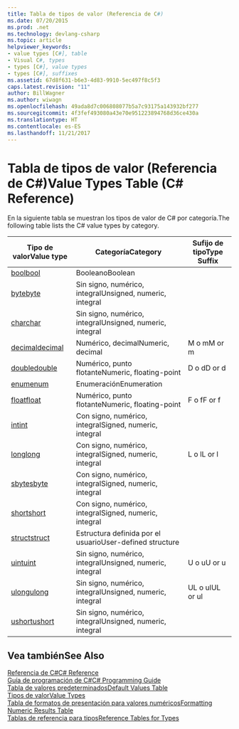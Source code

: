 ```yaml
---
title: Tabla de tipos de valor (Referencia de C#)
ms.date: 07/20/2015
ms.prod: .net
ms.technology: devlang-csharp
ms.topic: article
helpviewer_keywords:
- value types [C#], table
- Visual C#, types
- types [C#], value types
- types [C#], suffixes
ms.assetid: 67d8f631-b6e3-4d83-9910-5ec497f8c5f3
caps.latest.revision: "11"
author: BillWagner
ms.author: wiwagn
ms.openlocfilehash: 49ada8d7c006808077b5a7c93175a143932bf277
ms.sourcegitcommit: 4f3fef493080a43e70e951223894768d36ce430a
ms.translationtype: HT
ms.contentlocale: es-ES
ms.lasthandoff: 11/21/2017
---
```

# <a name="value-types-table-c-reference"></a><span data-ttu-id="8a2e4-102">Tabla de tipos de valor (Referencia de C#)</span><span class="sxs-lookup"><span data-stu-id="8a2e4-102">Value Types Table (C# Reference)</span></span>
<span data-ttu-id="8a2e4-103">En la siguiente tabla se muestran los tipos de valor de C# por categoría.</span><span class="sxs-lookup"><span data-stu-id="8a2e4-103">The following table lists the C# value types by category.</span></span>  
  
|<span data-ttu-id="8a2e4-104">Tipo de valor</span><span class="sxs-lookup"><span data-stu-id="8a2e4-104">Value type</span></span>|<span data-ttu-id="8a2e4-105">Categoría</span><span class="sxs-lookup"><span data-stu-id="8a2e4-105">Category</span></span>|<span data-ttu-id="8a2e4-106">Sufijo de tipo</span><span class="sxs-lookup"><span data-stu-id="8a2e4-106">Type Suffix</span></span>|  
|----------------|--------------|-----------------|  
|[<span data-ttu-id="8a2e4-107">bool</span><span class="sxs-lookup"><span data-stu-id="8a2e4-107">bool</span></span>](../../../csharp/language-reference/keywords/bool.md)|<span data-ttu-id="8a2e4-108">Booleano</span><span class="sxs-lookup"><span data-stu-id="8a2e4-108">Boolean</span></span>||  
|[<span data-ttu-id="8a2e4-109">byte</span><span class="sxs-lookup"><span data-stu-id="8a2e4-109">byte</span></span>](../../../csharp/language-reference/keywords/byte.md)|<span data-ttu-id="8a2e4-110">Sin signo, numérico, integral</span><span class="sxs-lookup"><span data-stu-id="8a2e4-110">Unsigned, numeric, integral</span></span>||  
|[<span data-ttu-id="8a2e4-111">char</span><span class="sxs-lookup"><span data-stu-id="8a2e4-111">char</span></span>](../../../csharp/language-reference/keywords/char.md)|<span data-ttu-id="8a2e4-112">Sin signo, numérico, integral</span><span class="sxs-lookup"><span data-stu-id="8a2e4-112">Unsigned, numeric, integral</span></span>||  
|[<span data-ttu-id="8a2e4-113">decimal</span><span class="sxs-lookup"><span data-stu-id="8a2e4-113">decimal</span></span>](../../../csharp/language-reference/keywords/decimal.md)|<span data-ttu-id="8a2e4-114">Numérico, decimal</span><span class="sxs-lookup"><span data-stu-id="8a2e4-114">Numeric, decimal</span></span>|<span data-ttu-id="8a2e4-115">M o m</span><span class="sxs-lookup"><span data-stu-id="8a2e4-115">M or m</span></span>|  
|[<span data-ttu-id="8a2e4-116">double</span><span class="sxs-lookup"><span data-stu-id="8a2e4-116">double</span></span>](../../../csharp/language-reference/keywords/double.md)|<span data-ttu-id="8a2e4-117">Numérico, punto flotante</span><span class="sxs-lookup"><span data-stu-id="8a2e4-117">Numeric, floating-point</span></span>|<span data-ttu-id="8a2e4-118">D o d</span><span class="sxs-lookup"><span data-stu-id="8a2e4-118">D or d</span></span>|  
|[<span data-ttu-id="8a2e4-119">enum</span><span class="sxs-lookup"><span data-stu-id="8a2e4-119">enum</span></span>](../../../csharp/language-reference/keywords/enum.md)|<span data-ttu-id="8a2e4-120">Enumeración</span><span class="sxs-lookup"><span data-stu-id="8a2e4-120">Enumeration</span></span>||  
|[<span data-ttu-id="8a2e4-121">float</span><span class="sxs-lookup"><span data-stu-id="8a2e4-121">float</span></span>](../../../csharp/language-reference/keywords/float.md)|<span data-ttu-id="8a2e4-122">Numérico, punto flotante</span><span class="sxs-lookup"><span data-stu-id="8a2e4-122">Numeric, floating-point</span></span>|<span data-ttu-id="8a2e4-123">F o f</span><span class="sxs-lookup"><span data-stu-id="8a2e4-123">F or f</span></span>|  
|[<span data-ttu-id="8a2e4-124">int</span><span class="sxs-lookup"><span data-stu-id="8a2e4-124">int</span></span>](../../../csharp/language-reference/keywords/int.md)|<span data-ttu-id="8a2e4-125">Con signo, numérico, integral</span><span class="sxs-lookup"><span data-stu-id="8a2e4-125">Signed, numeric, integral</span></span>||  
|[<span data-ttu-id="8a2e4-126">long</span><span class="sxs-lookup"><span data-stu-id="8a2e4-126">long</span></span>](../../../csharp/language-reference/keywords/long.md)|<span data-ttu-id="8a2e4-127">Con signo, numérico, integral</span><span class="sxs-lookup"><span data-stu-id="8a2e4-127">Signed, numeric, integral</span></span>|<span data-ttu-id="8a2e4-128">L o l</span><span class="sxs-lookup"><span data-stu-id="8a2e4-128">L or l</span></span>|  
|[<span data-ttu-id="8a2e4-129">sbyte</span><span class="sxs-lookup"><span data-stu-id="8a2e4-129">sbyte</span></span>](../../../csharp/language-reference/keywords/sbyte.md)|<span data-ttu-id="8a2e4-130">Con signo, numérico, integral</span><span class="sxs-lookup"><span data-stu-id="8a2e4-130">Signed, numeric, integral</span></span>||  
|[<span data-ttu-id="8a2e4-131">short</span><span class="sxs-lookup"><span data-stu-id="8a2e4-131">short</span></span>](../../../csharp/language-reference/keywords/short.md)|<span data-ttu-id="8a2e4-132">Con signo, numérico, integral</span><span class="sxs-lookup"><span data-stu-id="8a2e4-132">Signed, numeric, integral</span></span>||  
|[<span data-ttu-id="8a2e4-133">struct</span><span class="sxs-lookup"><span data-stu-id="8a2e4-133">struct</span></span>](../../../csharp/language-reference/keywords/struct.md)|<span data-ttu-id="8a2e4-134">Estructura definida por el usuario</span><span class="sxs-lookup"><span data-stu-id="8a2e4-134">User-defined structure</span></span>||  
|[<span data-ttu-id="8a2e4-135">uint</span><span class="sxs-lookup"><span data-stu-id="8a2e4-135">uint</span></span>](../../../csharp/language-reference/keywords/uint.md)|<span data-ttu-id="8a2e4-136">Sin signo, numérico, integral</span><span class="sxs-lookup"><span data-stu-id="8a2e4-136">Unsigned, numeric, integral</span></span>|<span data-ttu-id="8a2e4-137">U o u</span><span class="sxs-lookup"><span data-stu-id="8a2e4-137">U or u</span></span>|  
|[<span data-ttu-id="8a2e4-138">ulong</span><span class="sxs-lookup"><span data-stu-id="8a2e4-138">ulong</span></span>](../../../csharp/language-reference/keywords/ulong.md)|<span data-ttu-id="8a2e4-139">Sin signo, numérico, integral</span><span class="sxs-lookup"><span data-stu-id="8a2e4-139">Unsigned, numeric, integral</span></span>|<span data-ttu-id="8a2e4-140">UL o ul</span><span class="sxs-lookup"><span data-stu-id="8a2e4-140">UL or ul</span></span>|  
|[<span data-ttu-id="8a2e4-141">ushort</span><span class="sxs-lookup"><span data-stu-id="8a2e4-141">ushort</span></span>](../../../csharp/language-reference/keywords/ushort.md)|<span data-ttu-id="8a2e4-142">Sin signo, numérico, integral</span><span class="sxs-lookup"><span data-stu-id="8a2e4-142">Unsigned, numeric, integral</span></span>||  
  
## <a name="see-also"></a><span data-ttu-id="8a2e4-143">Vea también</span><span class="sxs-lookup"><span data-stu-id="8a2e4-143">See Also</span></span>  
 [<span data-ttu-id="8a2e4-144">Referencia de C#</span><span class="sxs-lookup"><span data-stu-id="8a2e4-144">C# Reference</span></span>](../../../csharp/language-reference/index.md)  
 [<span data-ttu-id="8a2e4-145">Guía de programación de C#</span><span class="sxs-lookup"><span data-stu-id="8a2e4-145">C# Programming Guide</span></span>](../../../csharp/programming-guide/index.md)  
 [<span data-ttu-id="8a2e4-146">Tabla de valores predeterminados</span><span class="sxs-lookup"><span data-stu-id="8a2e4-146">Default Values Table</span></span>](../../../csharp/language-reference/keywords/default-values-table.md)  
 [<span data-ttu-id="8a2e4-147">Tipos de valor</span><span class="sxs-lookup"><span data-stu-id="8a2e4-147">Value Types</span></span>](../../../csharp/language-reference/keywords/value-types.md)  
 [<span data-ttu-id="8a2e4-148">Tabla de formatos de presentación para valores numéricos</span><span class="sxs-lookup"><span data-stu-id="8a2e4-148">Formatting Numeric Results Table</span></span>](../../../csharp/language-reference/keywords/formatting-numeric-results-table.md)  
 [<span data-ttu-id="8a2e4-149">Tablas de referencia para tipos</span><span class="sxs-lookup"><span data-stu-id="8a2e4-149">Reference Tables for Types</span></span>](../../../csharp/language-reference/keywords/reference-tables-for-types.md)
